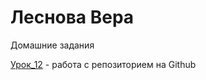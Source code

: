

# Леснова Вера
Домашние задания

[Урок_12](https://veralesn.github.io/lesson_12/ "Готовое домашнее задание") - работа с репозиторием на Github
